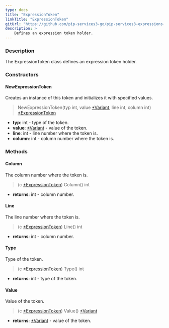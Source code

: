```yaml
---
type: docs
title: "ExpressionToken"
linkTitle: "ExpressionToken"
gitUrl: "https://github.com/pip-services3-go/pip-services3-expressions-go"
description: > 
    Defines an expression token holder.
---
```


### Description

The ExpressionToken class defines an expression token holder.


### Constructors

#### NewExpressionToken
Creates an instance of this token and initializes it with specified values.

> NewExpressionToken(typ int, value [*Variant](../../../variants/variant), line int, column int) [*ExpressionToken]()

- **typ**: int - type of the token.
- **value**: [*Variant](../../../variants/variant) - value of the token.
- **line**: int - line number where the token is.
- **column**: int - column number where the token is.


### Methods

#### Column
The column number where the token is.

> (c [*ExpressionToken]()) Column() int

- **returns**: int - column number.

#### Line
The line number where the token is.

> (c [*ExpressionToken]()) Line() int

- **returns**: int - column number.

#### Type
Type of the token.

> (c [*ExpressionToken]()) Type() int

- **returns**: int - type of the token.

#### Value
Value of the token.

> (c [*ExpressionToken]()) Value() [*Variant](../../../variants/variant)

- **returns**: [*Variant](../../../variants/variant) - value of the token.


